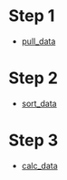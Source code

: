 # Step 1

- [pull_data](pull_data.py)

# Step 2

- [sort_data](sort_data.py)

# Step 3

- [calc_data](calc.py)